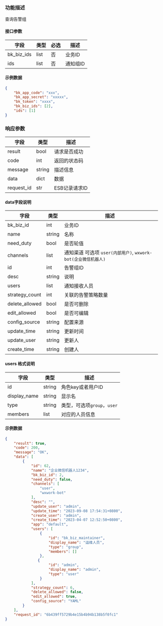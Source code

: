 ### 功能描述

查询告警组


#### 接口参数

| 字段       | 类型 | 必选 | 描述     |
| ---------- | ---- | ---- | -------- |
| bk_biz_ids | list | 否   | 业务ID   |
| ids        | list | 否   | 通知组ID |

#### 示例数据

```json
{
    "bk_app_code": "xxx",
    "bk_app_secret": "xxxxx",
    "bk_token": "xxxx",
    "bk_biz_ids": [2],
    "ids": [1]
}
```

### 响应参数

| 字段    | 类型     | 描述        |
| ------- |--------|-----------|
| result  | bool   | 请求是否成功    |
| code    | int    | 返回的状态码    |
| message | string | 描述信息      |
| data    | dict   | 数据        |
| request_id    | str    | ESB记录请求ID |


####  data字段说明

| 字段            | 类型     | 描述        |
| --------------- |--------|-----------|
| bk_biz_id       | int    | 业务ID      |
| name            | string | 名称        |
| need_duty         | bool   | 是否轮值      |
| channels      | list   | 通知渠道 可选项 `user(内部用户)`, `wxwork-bot(企业微信机器人)`      |
| id              | int    | 告警组ID     |
| desc | string | 说明        |
| users | list   | 通知接收人员    |
| strategy_count   | int    | 关联的告警策略数量 |
| delete_allowed | bool   | 是否可删除     |
| edit_allowed | bool   | 是否可编辑     |
| config_source | string | 配置来源      |
| update_time | string | 更新时间      |
| update_user | string | 更新人       |
| create_time | string | 创建人       |

#### users 格式说明

| 字段           | 类型     | 描述                   |
|--------------|--------|----------------------|
| id           | string | 角色key或者用户ID          |
| display_name | string | 显示名                  |
| type         | string | 类型，可选项`group`，`user` |
| members     | list   | 对应的人员信息              |


#### 示例数据

```json
{
    "result": true,
    "code": 200,
    "message": "OK",
    "data": [
        {
            "id": 62,
            "name": "企业微信机器人1234",
            "bk_biz_id": 2,
            "need_duty": false,
            "channels": [
                "user",
                "wxwork-bot"
            ],
            "desc": "",
            "update_user": "admin",
            "update_time": "2023-09-08 17:54:31+0800",
            "create_user": "admin",
            "create_time": "2023-04-07 12:52:50+0800",
            "app": "default",
            "users": [
                {
                    "id": "bk_biz_maintainer",
                    "display_name": "运维人员",
                    "type": "group",
                    "members": []
                },
               {
                    "id": "admin",
                    "display_name": "admin",
                    "type": "user"
                }
            ],
            "strategy_count": 6,
            "delete_allowed": false,
            "edit_allowed": true,
            "config_source": "YAML"
        }
    ],
    "request_id": "6b439ff5729b4e15b4b94b138b5f0fc1"
}
```

